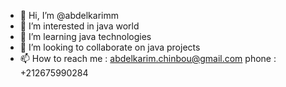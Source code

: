 - 👋 Hi, I’m @abdelkarimm
- 👀 I’m interested in java world
- 🌱 I’m learning java technologies
- 💞️ I’m looking to collaborate on java projects
- 📫 How to reach me : abdelkarim.chinbou@gmail.com 
                       phone : +212675990284

<!---
abdelkarimm/abdelkarimm is a ✨ special ✨ repository because its `README.md` (this file) appears on your GitHub profile.
You can click the Preview link to take a look at your changes.
--->
